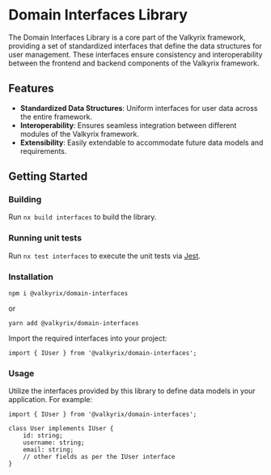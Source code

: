 # Domain Interfaces Library

The Domain Interfaces Library is a core part of the Valkyrix framework, providing a set of standardized interfaces that define the data structures for user management. These interfaces ensure consistency and interoperability between the frontend and backend components of the Valkyrix framework.

## Features

- **Standardized Data Structures**: Uniform interfaces for user data across the entire framework.
- **Interoperability**: Ensures seamless integration between different modules of the Valkyrix framework.
- **Extensibility**: Easily extendable to accommodate future data models and requirements.

## Getting Started

### Building

Run `nx build interfaces` to build the library.

### Running unit tests

Run `nx test interfaces` to execute the unit tests via [Jest](https://jestjs.io).

### Installation

```
npm i @valkyrix/domain-interfaces
```

or 

```
yarn add @valkyrix/domain-interfaces
```

Import the required interfaces into your project:
```
import { IUser } from '@valkyrix/domain-interfaces';
```

### Usage

Utilize the interfaces provided by this library to define data models in your application. For example:

```
import { IUser } from '@valkyrix/domain-interfaces';

class User implements IUser {
    id: string;
    username: string;
    email: string;
    // other fields as per the IUser interface
}
```